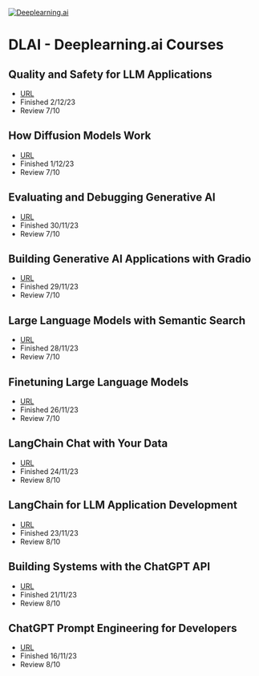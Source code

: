 [![Deeplearning.ai](https://github.com/extwiii/DLAI/assets/2933560/8f37bc32-0039-4d56-b76d-586ec6f82c31)](https://www.deeplearning.ai/)

# DLAI - Deeplearning.ai Courses

## Quality and Safety for LLM Applications
- [URL](https://learn.deeplearning.ai/quality-safety-llm-applications/lesson/1/introduction)
- Finished 2/12/23
- Review 7/10

## How Diffusion Models Work
- [URL](https://learn.deeplearning.ai/diffusion-models/lesson/1/introduction)
- Finished 1/12/23
- Review 7/10
  
## Evaluating and Debugging Generative AI
- [URL](https://learn.deeplearning.ai/evaluating-debugging-generative-ai/lesson/1/introduction)
- Finished 30/11/23
- Review 7/10

## Building Generative AI Applications with Gradio
- [URL](https://learn.deeplearning.ai/huggingface-gradio/lesson/1/introduction)
- Finished 29/11/23
- Review 7/10

## Large Language Models with Semantic Search
- [URL](https://learn.deeplearning.ai/large-language-models-semantic-search/lesson/1/introduction)
- Finished 28/11/23
- Review 7/10

## Finetuning Large Language Models
- [URL](https://learn.deeplearning.ai/finetuning-large-language-models/lesson/1/introduction)
- Finished 26/11/23
- Review 7/10

## LangChain Chat with Your Data
- [URL](https://learn.deeplearning.ai/langchain-chat-with-your-data/lesson/1/introduction)
- Finished 24/11/23
- Review 8/10

## LangChain for LLM Application Development
- [URL](https://learn.deeplearning.ai/langchain/lesson/1/introduction)
- Finished 23/11/23
- Review 8/10

## Building Systems with the ChatGPT API
- [URL](https://learn.deeplearning.ai/chatgpt-building-system/lesson/1/introduction)
- Finished 21/11/23
- Review 8/10

## ChatGPT Prompt Engineering for Developers

- [URL](https://learn.deeplearning.ai/chatgpt-prompt-eng/lesson/1/introduction)
- Finished 16/11/23
- Review 8/10
